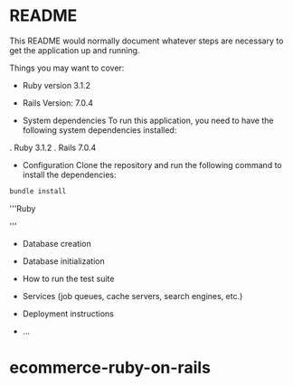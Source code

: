 # README

This README would normally document whatever steps are necessary to get the
application up and running.

Things you may want to cover:

* Ruby version 3.1.2
* Rails Version: 7.0.4

* System dependencies
To run this application, you need to have the following system dependencies installed:

. Ruby 3.1.2
. Rails 7.0.4

* Configuration
Clone the repository and run the following command to install the dependencies:

```ruby
bundle install
```
'''Ruby

'''


* Database creation

* Database initialization

* How to run the test suite

* Services (job queues, cache servers, search engines, etc.)

* Deployment instructions

* ...
# ecommerce-ruby-on-rails
